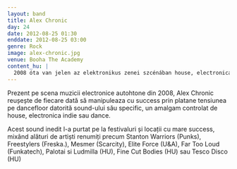 ```yaml
---
layout: band
title: Alex Chronic
day: 24
date: 2012-08-25 01:30
enddate: 2012-08-25 03:00
genre: Rock
image: alex-chronic.jpg
venue: Booha The Academy
content_hu: |
  2008 óta van jelen az elektronikus zenei szcénában house, electronica, indie és dance hangzások által uralt zenei ötvözetével. Kevert már a Stanton Warrios, a Freestylers, Mesmer,  Palotai és Ludmilla mellett.
---
```


Prezent pe scena muzicii electronice autohtone din 2008, Alex Chronic reușește de fiecare dată să manipuleaza cu success prin platane tensiunea pe dancefloor datorită sound-ului său specific, un amalgam controlat de house, electronica indie sau dance. 

Acest sound inedit l-a purtat pe la festivaluri și locații cu mare success, mixând alături de artiști renumiți precum Stanton Warriors (Punks), Freestylers (Freska.), Mesmer (Scarcity), Elite Force (U&A), Far Too Loud (Funkatech), Palotai si Ludmilla (HU), Fine Cut Bodies (HU) sau Tesco Disco (HU)